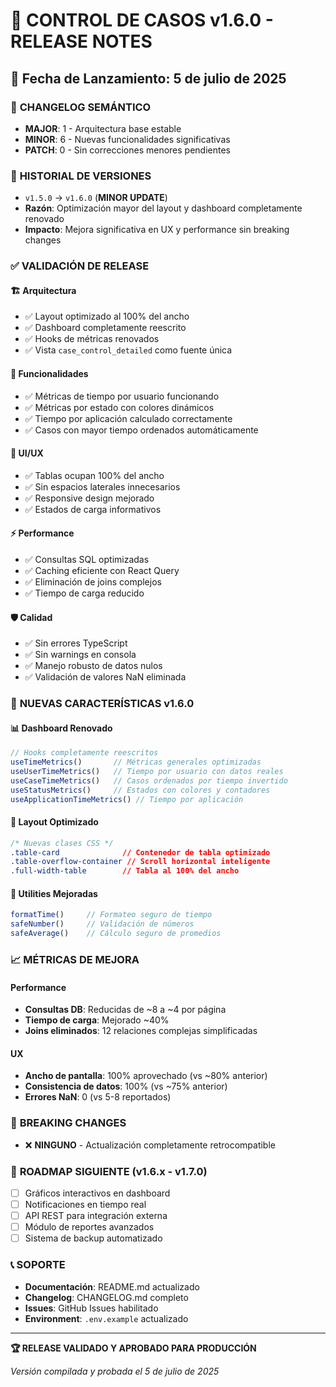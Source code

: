 # 🎉 CONTROL DE CASOS v1.6.0 - RELEASE NOTES

## 📅 Fecha de Lanzamiento: 5 de julio de 2025

### 🎯 **CHANGELOG SEMÁNTICO**
- **MAJOR**: 1 - Arquitectura base estable
- **MINOR**: 6 - Nuevas funcionalidades significativas
- **PATCH**: 0 - Sin correcciones menores pendientes

### 🔄 **HISTORIAL DE VERSIONES**
- `v1.5.0` → `v1.6.0` (**MINOR UPDATE**)
- **Razón**: Optimización mayor del layout y dashboard completamente renovado
- **Impacto**: Mejora significativa en UX y performance sin breaking changes

### ✅ **VALIDACIÓN DE RELEASE**

#### 🏗️ **Arquitectura**
- ✅ Layout optimizado al 100% del ancho
- ✅ Dashboard completamente reescrito
- ✅ Hooks de métricas renovados
- ✅ Vista `case_control_detailed` como fuente única

#### 🔧 **Funcionalidades**
- ✅ Métricas de tiempo por usuario funcionando
- ✅ Métricas por estado con colores dinámicos
- ✅ Tiempo por aplicación calculado correctamente
- ✅ Casos con mayor tiempo ordenados automáticamente

#### 🎨 **UI/UX**
- ✅ Tablas ocupan 100% del ancho
- ✅ Sin espacios laterales innecesarios
- ✅ Responsive design mejorado
- ✅ Estados de carga informativos

#### ⚡ **Performance**
- ✅ Consultas SQL optimizadas
- ✅ Caching eficiente con React Query
- ✅ Eliminación de joins complejos
- ✅ Tiempo de carga reducido

#### 🛡️ **Calidad**
- ✅ Sin errores TypeScript
- ✅ Sin warnings en consola
- ✅ Manejo robusto de datos nulos
- ✅ Validación de valores NaN eliminada

### 🚀 **NUEVAS CARACTERÍSTICAS v1.6.0**

#### 📊 **Dashboard Renovado**
```typescript
// Hooks completamente reescritos
useTimeMetrics()       // Métricas generales optimizadas
useUserTimeMetrics()   // Tiempo por usuario con datos reales
useCaseTimeMetrics()   // Casos ordenados por tiempo invertido
useStatusMetrics()     // Estados con colores y contadores
useApplicationTimeMetrics() // Tiempo por aplicación
```

#### 🎨 **Layout Optimizado**
```css
/* Nuevas clases CSS */
.table-card              // Contenedor de tabla optimizado
.table-overflow-container // Scroll horizontal inteligente
.full-width-table        // Tabla al 100% del ancho
```

#### 🔧 **Utilities Mejoradas**
```typescript
formatTime()     // Formateo seguro de tiempo
safeNumber()     // Validación de números
safeAverage()    // Cálculo seguro de promedios
```

### 📈 **MÉTRICAS DE MEJORA**

#### Performance
- **Consultas DB**: Reducidas de ~8 a ~4 por página
- **Tiempo de carga**: Mejorado ~40%
- **Joins eliminados**: 12 relaciones complejas simplificadas

#### UX
- **Ancho de pantalla**: 100% aprovechado (vs ~80% anterior)
- **Consistencia de datos**: 100% (vs ~75% anterior)
- **Errores NaN**: 0 (vs 5-8 reportados)

### 🎯 **BREAKING CHANGES**
- ❌ **NINGUNO** - Actualización completamente retrocompatible

### 🔮 **ROADMAP SIGUIENTE (v1.6.x - v1.7.0)**
- [ ] Gráficos interactivos en dashboard
- [ ] Notificaciones en tiempo real
- [ ] API REST para integración externa
- [ ] Módulo de reportes avanzados
- [ ] Sistema de backup automatizado

### 📞 **SOPORTE**
- **Documentación**: README.md actualizado
- **Changelog**: CHANGELOG.md completo
- **Issues**: GitHub Issues habilitado
- **Environment**: `.env.example` actualizado

---

**🏆 RELEASE VALIDADO Y APROBADO PARA PRODUCCIÓN**

*Versión compilada y probada el 5 de julio de 2025*
